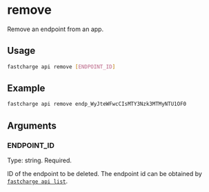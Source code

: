 # remove

Remove an endpoint from an app.

## Usage

```bash
fastcharge api remove [ENDPOINT_ID]
```

## Example

```bash
fastcharge api remove endp_WyJteWFwcCIsMTY3Nzk3MTMyNTU1OF0
```

## Arguments

### ENDPOINT_ID

Type: string. Required.

ID of the endpoint to be deleted. The endpoint id can be obtained by
[`fastcharge api list`](./list).

